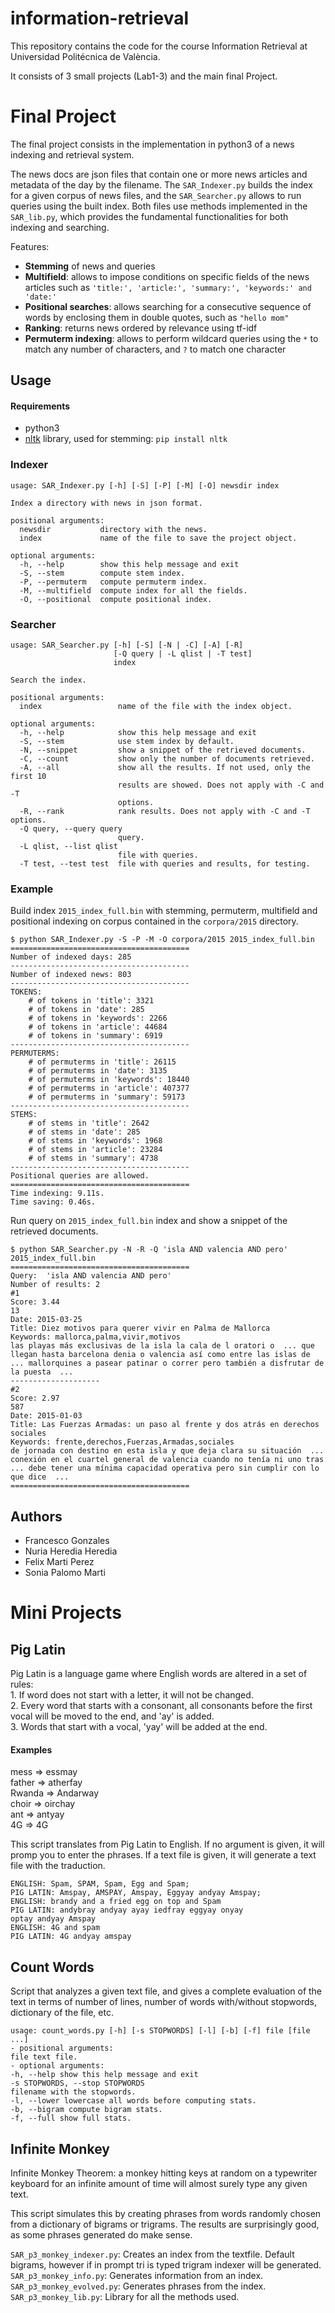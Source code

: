 # information-retrieval

This repository contains the code for the course Information Retrieval at Universidad Politécnica de València. 

It consists of 3 small projects (Lab1-3) and the main final Project.

# Final Project 

The final project consists in the implementation in python3 of a news indexing and retrieval system.

The news docs are json files that contain one or more news articles and metadata of the day by the filename.
The `SAR_Indexer.py` builds the index for a given corpus of news files, and the `SAR_Searcher.py` allows to run queries using the built index. Both files use methods implemented in the `SAR_lib.py`, which provides the fundamental functionalities for both indexing and searching.

Features:
* **Stemming** of news and queries
* **Multifield**: allows to impose conditions on specific fields of the news articles such as `'title:', 'article:', 'summary:', 'keywords:' and 'date:'`
* **Positional searches**: allows searching for a consecutive sequence of words by enclosing them in double quotes, such as `"hello mom"`
* **Ranking**: returns news ordered by relevance using tf-idf
* **Permuterm indexing**: allows to perform wildcard queries using the `*` to match any number of characters, and `?` to match one character


## Usage

#### Requirements
* python3
* [nltk](https://www.nltk.org/) library, used for stemming: `pip install nltk`

### Indexer

```
usage: SAR_Indexer.py [-h] [-S] [-P] [-M] [-O] newsdir index

Index a directory with news in json format.

positional arguments:
  newsdir           directory with the news.
  index             name of the file to save the project object.

optional arguments:
  -h, --help        show this help message and exit
  -S, --stem        compute stem index.
  -P, --permuterm   compute permuterm index.
  -M, --multifield  compute index for all the fields.
  -O, --positional  compute positional index.
```

### Searcher
```
usage: SAR_Searcher.py [-h] [-S] [-N | -C] [-A] [-R]
                       [-Q query | -L qlist | -T test]
                       index

Search the index.

positional arguments:
  index                 name of the file with the index object.

optional arguments:
  -h, --help            show this help message and exit
  -S, --stem            use stem index by default.
  -N, --snippet         show a snippet of the retrieved documents.
  -C, --count           show only the number of documents retrieved.
  -A, --all             show all the results. If not used, only the first 10
                        results are showed. Does not apply with -C and -T
                        options.
  -R, --rank            rank results. Does not apply with -C and -T options.
  -Q query, --query query
                        query.
  -L qlist, --list qlist
                        file with queries.
  -T test, --test test  file with queries and results, for testing.
```

### Example

Build index `2015_index_full.bin` with stemming, permuterm, multifield and positional indexing on corpus contained in the `corpora/2015` directory.

```
$ python SAR_Indexer.py -S -P -M -O corpora/2015 2015_index_full.bin
========================================
Number of indexed days: 285
----------------------------------------
Number of indexed news: 803
----------------------------------------
TOKENS:
	# of tokens in 'title': 3321
	# of tokens in 'date': 285
	# of tokens in 'keywords': 2266
	# of tokens in 'article': 44684
	# of tokens in 'summary': 6919
----------------------------------------
PERMUTERMS:
	# of permuterms in 'title': 26115
	# of permuterms in 'date': 3135
	# of permuterms in 'keywords': 18440
	# of permuterms in 'article': 407377
	# of permuterms in 'summary': 59173
----------------------------------------
STEMS:
	# of stems in 'title': 2642
	# of stems in 'date': 285
	# of stems in 'keywords': 1968
	# of stems in 'article': 23284
	# of stems in 'summary': 4738
----------------------------------------
Positional queries are allowed.
========================================
Time indexing: 9.11s.
Time saving: 0.46s.
```

Run query on `2015_index_full.bin` index and show a snippet of the retrieved documents. 
```
$ python SAR_Searcher.py -N -R -Q 'isla AND valencia AND pero' 2015_index_full.bin
========================================
Query:	'isla AND valencia AND pero'
Number of results: 2
#1
Score: 3.44
13
Date: 2015-03-25
Title: Diez motivos para querer vivir en Palma de Mallorca
Keywords: mallorca,palma,vivir,motivos
las playas más exclusivas de la isla la cala de l oratori o  ... que llegan hasta barcelona denia o valencia así como entre las islas de  ... mallorquines a pasear patinar o correr pero también a disfrutar de la puesta  ... 
--------------------
#2
Score: 2.97
587
Date: 2015-01-03
Title: Las Fuerzas Armadas: un paso al frente y dos atrás en derechos sociales
Keywords: frente,derechos,Fuerzas,Armadas,sociales
de jornada con destino en esta isla y que deja clara su situación  ... conexión en el cuartel general de valencia cuando no tenía ni uno tras  ... debe tener una mínima capacidad operativa pero sin cumplir con lo que dice  ... 
========================================
```

## Authors
* Francesco Gonzales
* Nuria Heredia Heredia
* Felix Marti Perez
* Sonia Palomo Marti


# Mini Projects

## Pig Latin
Pig Latin is a language game where English words are altered in a set of rules:     
        1. If word does not start with a letter, it will not be changed.     
        2. Every word that starts with a consonant, all consonants before the first vocal will be moved to the end, and 'ay' is added.     
        3. Words that start with a vocal, 'yay' will be added at the end.
	
#### Examples   
  mess ⇒ essmay     
  father ⇒ atherfay     
  Rwanda ⇒ Andarway     
  choir ⇒ oirchay    
  ant ⇒ antyay     
  4G ⇒ 4G      

This script translates from Pig Latin to English. If no argument is given, it will promp you to enter the phrases. If a text file is given, it will generate a text file with the traduction.  

```
ENGLISH: Spam, SPAM, Spam, Egg and Spam;    
PIG LATIN: Amspay, AMSPAY, Amspay, Eggyay andyay Amspay;    
ENGLISH: brandy and a fried egg on top and Spam     
PIG LATIN: andybray andyay ayay iedfray eggyay onyay    
optay andyay Amspay      
ENGLISH: 4G and spam    
PIG LATIN: 4G andyay amspay
```

## Count Words
Script that analyzes a given text file, and gives a complete evaluation of the text in terms of number of lines, number of words with/without stopwords, dictionary of the file, etc.

```
usage: count_words.py [-h] [-s STOPWORDS] [-l] [-b] [-f] file [file ...]        
- positional arguments:    
file text file.     
- optional arguments:      
-h, --help show this help message and exit     
-s STOPWORDS, --stop STOPWORDS    
filename with the stopwords.   
-l, --lower lowercase all words before computing stats.   
-b, --bigram compute bigram stats.   
-f, --full show full stats.  
```

## Infinite Monkey
Infinite Monkey Theorem: a monkey hitting keys at random on a typewriter keyboard for an infinite amount of time will almost surely type any given text.   

This script simulates this by creating phrases from words randomly chosen from a dictionary of bigrams or trigrams. The results are surprisingly good, as some phrases generated do make sense.    

  `SAR_p3_monkey_indexer.py`: Creates an index from the textfile. Default bigrams, however if in prompt tri is typed trigram indexer will be generated.         
  `SAR_p3_monkey_info.py`: Generates information from an index.    
  `SAR_p3_monkey_evolved.py`:  Generates phrases from the index.    
  `SAR_p3_monkey_lib.py`: Library for all the methods used.

